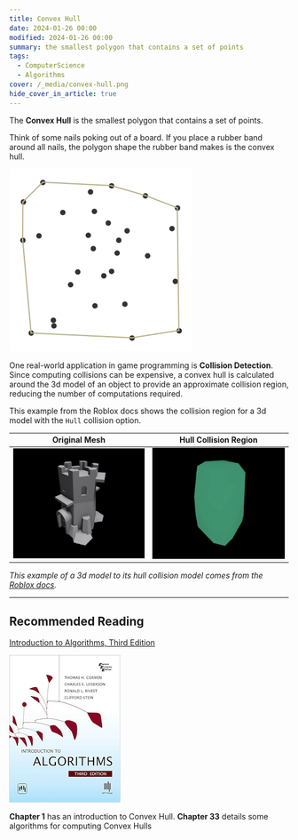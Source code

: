 ```yaml
---
title: Convex Hull
date: 2024-01-26 00:00
modified: 2024-01-26 00:00
summary: the smallest polygon that contains a set of points
tags:
  - ComputerScience
  - Algorithms
cover: /_media/convex-hull.png
hide_cover_in_article: true
---
```


The **Convex Hull** is the smallest polygon that contains a set of points.

Think of some nails poking out of a board. If you place a rubber band around all nails, the polygon shape the rubber band makes is the convex hull.

![](../_media/convex-hull.png)

One real-world application in game programming is **Collision Detection**. Since computing collisions can be expensive, a convex hull is calculated around the 3d model of an object to provide an approximate collision region, reducing the number of computations required.

This example from the Roblox docs shows the collision region for a 3d model with the `Hull` collision option.

| Original Mesh                       | **Hull Collision Region**                                        |
| ----------------------------------- | --------------------------------------- |
| ![A 3d mesh](../_media/3d-model-no-hull.png) | ![Convex Hull collision](../_media/3d-model-convex-hull.png) |

*This example of a 3d model to its hull collision model comes from the [Roblox docs](https://create.roblox.com/docs/workspace/collisions#mesh-and-solid-model-collisions).*

---

## Recommended Reading

[Introduction to Algorithms, Third Edition](https://amzn.to/3HyDauB)

![Intro to Algorithms cover](../_media/intro-to-algorithms-3rd.png)

**Chapter 1** has an introduction to Convex Hull. **Chapter 33** details some algorithms for computing Convex Hulls
